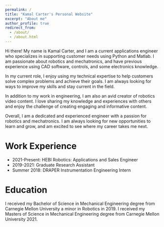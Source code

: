```yaml
---
permalink: /
title: "Kamal Carter's Personal Website"
excerpt: "About me"
author_profile: true
redirect_from: 
  - /about/
  - /about.html
---
```


Hi there! My name is Kamal Carter, and I am a current applications engineer who specializes in supporting customer needs using Python and Matlab. I am passionate about robotics and mechatronics, and have previous experience using CAD software, controls, and some electronics knowledge.

In my current role, I enjoy using my technical expertise to help customers solve complex problems and achieve their goals. I am always looking for ways to improve my skills and stay current in the field.

In addition to my work in engineering, I am also an avid creator of robotics video content. I love sharing my knowledge and experiences with others and enjoy the challenge of creating engaging and informative content.

Overall, I am a dedicated and experienced engineer with a passion for robotics and mechatronics. I am always looking for new opportunities to learn and grow, and am excited to see where my career takes me next.

Work Experience
======
* 2021-Present: HEBI Robotics: Applications and Sales Engineer
* 2019-2021: Graduate Research Assistant
* Summer 2018: DRAPER Instrumentation Engineering Intern

Education
======

I received my Bachelor of Science in Mechanical Engineering degree from Carnegie Mellon University a minor in Robotics in 2019. I received my Masters of Science in Mechanical Engineering degree from Carnegie Mellon University 2021. 

